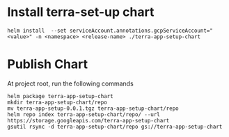 # Install terra-set-up chart
```
helm install  --set serviceAccount.annotations.gcpServiceAccount="<value>" -n <namespace> <release-name> ./terra-app-setup-chart
```
# Publish Chart
At project root, run the following commands

```
helm package terra-app-setup-chart
mkdir terra-app-setup-chart/repo
mv terra-app-setup-0.0.1.tgz terra-app-setup-chart/repo
helm repo index terra-app-setup-chart/repo/ --url https://storage.googleapis.com/terra-app-setup-chart
gsutil rsync -d terra-app-setup-chart/repo gs://terra-app-setup-chart 
```